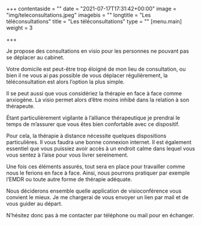 +++
contentaside = ""
date = "2021-07-17T17:31:42+00:00"
image = "img/teleconsultations.jpeg"
imagebis = ""
longtitle = "Les téléconsultations"
title = "Les téléconsultations"
type = ""
[menu.main]
weight = 3

+++

Je propose des consultations en visio pour les personnes ne pouvant pas se déplacer au cabinet.

Votre domicile est peut-être trop éloigné de mon lieu de consultation, ou bien il ne vous ai pas possible de vous déplacer régulièrement, la téléconsultation est alors l’option la plus simple.

Il se peut aussi que vous considériez la thérapie en face à face comme anxiogène. La visio permet alors d’être moins inhibé dans la relation à son thérapeute.

Étant particulièrement vigilante à l’alliance thérapeutique je prendrai le temps de m’assurer que vous êtes bien confortable avec ce dispositif.

Pour cela, la thérapie à distance nécessite quelques dispositions particulières.
Il vous faudra une bonne connexion internet.
Il est également essentiel que vous puissiez avoir accès à un endroit calme dans lequel vous vous sentez à l’aise pour vous livrer sereinement.

Une fois ces éléments assurés, tout sera en place pour travailler comme nous le ferions en face à face.
Ainsi, nous pourrons pratiquer par exemple l’EMDR ou toute autre forme de thérapie adéquate.

Nous déciderons ensemble quelle application de visioconférence vous convient le mieux.
Je me chargerai de vous envoyer un lien par mail et de vous guider au départ.

N’hésitez donc pas à me contacter par téléphone ou mail pour en échanger.
